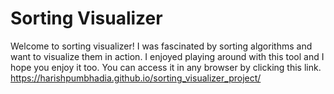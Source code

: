 # Sorting Visualizer

Welcome to sorting visualizer! I was fascinated by sorting algorithms and want to visualize them in action. I enjoyed playing around with this tool and I hope you enjoy it too.
You can access it in any browser by clicking this link. https://harishpumbhadia.github.io/sorting_visualizer_project/
